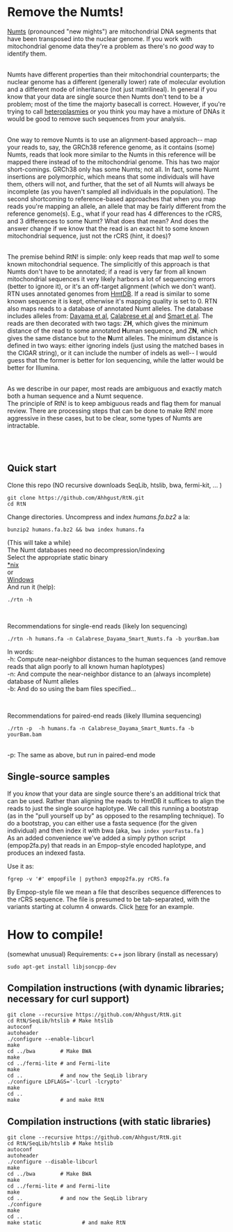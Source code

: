 # Remove the Numts!


[Numts](https://en.wikipedia.org/wiki/NUMT) (pronounced "new mights") are mitochondrial DNA segments that have been 
transposed into the nuclear genome. If you work with mitochondrial genome data 
they're a problem as there's no *good* way to identify them. <br><br>

Numts have different properties than their mitochondrial counterparts; the nuclear genome has a different (generally lower) rate of molecular evolution 
and a different mode of inheritance (not just matrilineal). In general if you know that your data are single 
source then Numts don't tend to be a problem; most of the time the majorty basecall is correct.
However, if you're trying to call [heteroplasmies](https://en.wikipedia.org/wiki/Heteroplasmy) or you 
think you may have a mixture of DNAs it would be good to remove such sequences from your analysis. <br><br>

One way to remove Numts is to use an alignment-based approach-- map your reads to, say, the GRCh38 reference genome, as it contains (some) Numts, reads that look more similar to the Numts in this reference will be mapped there instead of to the mitochondrial genome. This has two major short-comings. GRCh38 only has some Numts; not all. In fact, some Numt insertions are polymorphic, which means that some individuals will have them, others will not, and further, that the set of all Numts will always be incomplete (as you haven't sampled all individuals in the population). The second shortcoming to reference-based approaches that when you map reads you're mapping an allele, an allele that may be fairly different from the reference genome(s). E.g., what if your read has 4 differences to the rCRS, and 3 differences to some Numt? What does that mean? And does the answer change if we know that the read is an exact hit to some known mitochondrial sequence, just not the rCRS (hint, it does)? <br><br>

The premise behind RtN! is simple: only keep reads that map *well* to some known mitochondrial sequence. The simplicitly of this approach is that Numts don't have to be annotated; if a read is very far from all known mitochondrial sequences it very likely harbors a lot of sequencing errors (better to ignore it), or it's an off-target alignment (which we don't want). RTN uses annotated genomes from [HmtDB](https://www.hmtdb.uniba.it/). If a read is similar to some known sequence it is kept, otherwise it's mapping quality is set to 0. RTN also maps reads to a database of annotated Numt alleles. The database includes alleles from: [Dayama et al](https://doi.org/10.1093/nar/gku1038), [Calabrese et al](https://doi.org/10.1186/1471-2105-13-S4-S15) and [Smart et al](https://doi.org/10.1016/j.fsigen.2019.102146). The reads are then decorated with two tags: Z**H**, which gives the minimum distance of the read to some annotated **H**uman sequence, and Z**N**, which gives the same distance but to the **N**umt alleles. The minimum distance is defined in two ways: either ignoring indels (just using the matched bases in the CIGAR string), or it can include the number of indels as well-- I would guess that the former is better for Ion sequencing, while the latter would be better for Illumina.<br><br>

As we describe in our paper, most reads are ambiguous and exactly match both a human sequence and a Numt sequence.<br>
The principle of RtN! is to keep ambiguous reads and flag them for manual review. 
There are processing steps that can be done to make RtN! more aggressive in these cases, 
but to be clear, some types of Numts are intractable. 

<br><br>
## Quick start

Clone this repo (NO recursive downloads SeqLib, htslib, bwa, fermi-kit, ... )
```
git clone https://github.com/Ahhgust/RtN.git
cd RtN
```

Change directories.
Uncompress and index *humans.fa.bz2* a la:

```
bunzip2 humans.fa.bz2 && bwa index humans.fa
```
(This will take a while)
<br>
The Numt databases need no decompression/indexing
<br>
Select the appropriate static binary <br>
[*nix](https://github.com/Ahhgust/RtN/tree/master/Nix_binary)
<br> or <br>
[Windows](https://github.com/Ahhgust/RtN/tree/master/WSL_binary)
<br>
And run it (help):
```
./rtn -h
```
<br>

Recommendations for single-end reads (likely Ion sequencing)

```
./rtn -h humans.fa -n Calabrese_Dayama_Smart_Numts.fa -b yourBam.bam
```

In words:<br>
-h: Compute near-neighbor distances to the human sequences (and remove reads that align poorly to all known human haplotypes)<br>
-n: And compute the near-neighbor distance to an (always incomplete) database of Numt alleles<br>
-b: And do so using the bam files specified...<br>


<br>

Recommendations for paired-end reads (likely Illumina sequencing)

```
./rtn -p  -h humans.fa -n Calabrese_Dayama_Smart_Numts.fa -b yourBam.bam
```

<br>
-p: The same as above, but run in paired-end mode<br>


## Single-source samples
If you *know* that your data are single source there's an additional trick that can be used.
Rather than aligning the reads to HmtDB it suffices to align the reads to just the single source haplotype.
We call this running a bootstrap (as in the "pull yourself up by" as opposed to the resampling technique).
To do a bootstrap, you can either use a fasta sequence (for the given individual) and then index it with bwa
(aka,
```bwa index yourFasta.fa```
)
<br>
As an added convenience we've added a simply python script (empop2fa.py)
that reads in an Empop-style encoded haplotype, and produces an indexed fasta.

Use it as:
```
fgrep -v '#' empopFile | python3 empop2fa.py rCRS.fa
```

By Empop-style file we mean a file that describes sequence differences to the rCRS sequence.
The file is presumed to be tab-separated, with the variants starting at column 4 onwards.
Click [here](https://raw.githubusercontent.com/gmitirol/empophub/master/AUT273_spec.emp) for an example.


# How to compile!
 (somewhat unusual) Requirements:
 c++ json library (install as necessary)
 
```
sudo apt-get install libjsoncpp-dev
```

## Compilation instructions (with dynamic libraries; necessary for curl support)
```
git clone --recursive https://github.com/Ahhgust/RtN.git
cd RtN/SeqLib/htslib # Make htslib
autoconf
autoheader
./configure --enable-libcurl
make
cd ../bwa        # Make BWA
make
cd ../fermi-lite # and Fermi-lite
make
cd ..            # and now the SeqLib library
./configure LDFLAGS='-lcurl -lcrypto'
make
cd ..        
make             # and make RtN
```


## Compilation instructions (with static libraries)
```
git clone --recursive https://github.com/Ahhgust/RtN.git
cd RtN/SeqLib/htslib # Make htslib
autoconf
autoheader
./configure --disable-libcurl
make
cd ../bwa        # Make BWA
make
cd ../fermi-lite # and Fermi-lite
make
cd ..            # and now the SeqLib library
./configure
make
cd ..        
make static             # and make RtN
```


